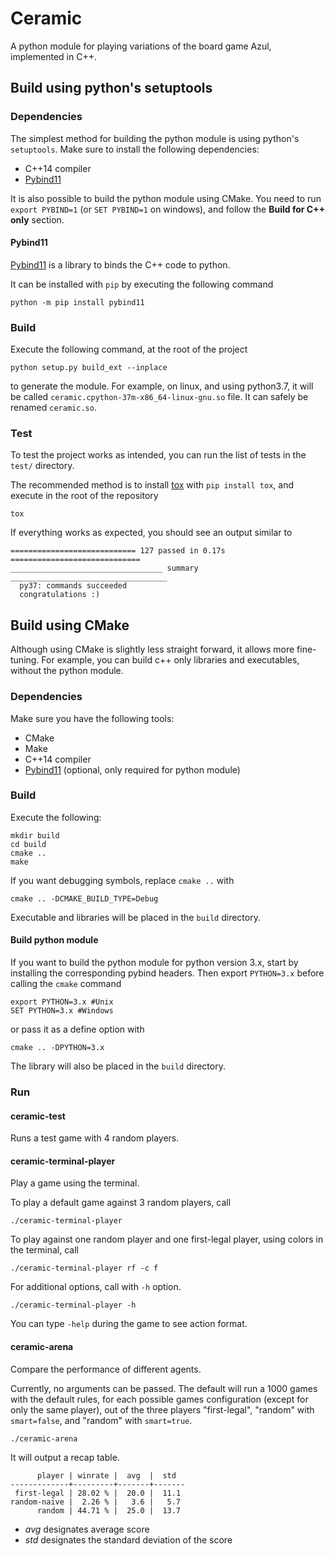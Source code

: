 # Ceramic
A python module for playing variations of the board game Azul, implemented in C++.

## Build using python's setuptools

### Dependencies

The simplest method for building the python module is using python's `setuptools`.
Make sure to install the following dependencies:
- C++14 compiler
- [Pybind11](https://github.com/pybind/pybind11)

It is also possible to build the python module using CMake.
You need to run `export PYBIND=1` (or `SET PYBIND=1` on windows), and follow the **Build for C++ only** section.

#### Pybind11

[Pybind11](https://github.com/pybind/pybind11) is a library to binds the C++ code to python.

It can be installed with `pip` by executing the following command
```
python -m pip install pybind11
```

### Build

Execute the following command, at the root of the project
```
python setup.py build_ext --inplace
```
to generate the module.
For example, on linux, and using python3.7, it will be called `ceramic.cpython-37m-x86_64-linux-gnu.so` file.
It can safely be renamed `ceramic.so`.


### Test

To test the project works as intended, you can run the list of tests in the `test/` directory.

The recommended method is to install [tox](https://) with `pip install tox`, and execute in the root of the repository
```
tox
```

If everything works as expected, you should see an output similar to
```
============================ 127 passed in 0.17s =============================
__________________________________ summary ___________________________________
  py37: commands succeeded
  congratulations :)
```

## Build using CMake

Although using CMake is slightly less straight forward, it allows more fine-tuning.
For example, you can build c++ only libraries and executables, without the python module.

### Dependencies

Make sure you have the following tools:
- CMake
- Make
- C++14 compiler
- [Pybind11](https://github.com/pybind/pybind11) (optional, only required for python module)

### Build

Execute the following:
```
mkdir build
cd build
cmake ..
make
```

If you want debugging symbols, replace `cmake ..` with
```
cmake .. -DCMAKE_BUILD_TYPE=Debug
```

Executable and libraries will be placed in the `build` directory.

#### Build python module

If you want to build the python module for python version 3.x, start by installing the corresponding pybind headers.
Then export `PYTHON=3.x` before calling the `cmake` command
```
export PYTHON=3.x #Unix
SET PYTHON=3.x #Windows
```

or pass it as a define option with
```
cmake .. -DPYTHON=3.x
```

The library will also be placed in the `build` directory.

### Run

#### ceramic-test
Runs a test game with 4 random players.

#### ceramic-terminal-player
Play a game using the terminal.

To play a default game against 3 random players, call
```
./ceramic-terminal-player
```

To play against one random player and one first-legal player, using colors in the terminal, call
```
./ceramic-terminal-player rf -c f
```

For additional options, call with `-h` option.
```
./ceramic-terminal-player -h
```

You can type `-help` during the game to see action format.

#### ceramic-arena
Compare the performance of different agents.

Currently, no arguments can be passed.
The default will run a 1000 games with the default rules, for each possible games configuration (except for only the same player), out of the three players "first-legal", "random" with `smart=false`, and "random" with `smart=true`.
```
./ceramic-arena
```

It will output a recap table.
```
      player | winrate |  avg  |  std  
-------------+---------+-------+-------
 first-legal | 28.02 % |  20.0 |  11.1
random-naive |  2.26 % |   3.6 |   5.7
      random | 44.71 % |  25.0 |  13.7
```
- *avg* designates average score
- *std* designates the standard deviation of the score
